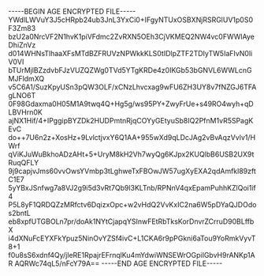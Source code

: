 -----BEGIN AGE ENCRYPTED FILE-----
YWdlLWVuY3J5cHRpb24ub3JnL3YxCi0+IFgyNTUxOSBXNjRSRGlUV1p0S0F3Zm83
bzU2a0NrcVF2N1hvK1piVFdmc2ZvRXN5OEh3CjVKMEQ2NW4vc0FWWlAyeDhiZnVz
d014WHNsTlhaaXFsMTdBZFRUVzNPWkkKLS0tIDlpZTF2TDIyTW5IaFIvN0liV0VI
bTUrMjlBZzdvbFJzVUZQZWg0TVd5YTgKRDe4z0IKGb53bGNVL6WWLcnGMJFldmXQ
v5C6A1/SuzKpyUSn3pQW3OLF/xCNzLhvcxag9wFU6ZH3UY8v7fNZGJ6TFAgLNO6T
0F98Gdaxma0H05M1A9twq4Q+Hg5g/ws95PY+ZwyFrUe+s49RO4wyh+qDLBVHrn0K
ajNX1Hif/4+IPggipBYZDk2HUDPmtnRjqCOYyGEtyuSb8IQ2PfnM1vR5SPagKEvC
do++7U6n2z+XosHz+9LvlctjvxY6Q1AA+955wXd9qLDcJAg2vBvAqzVvlv1/HWrf
qViKJuWuBkhoADzAHt+5+UryM8kH2Vh7wyQg6KJpx2KUQlbB6USB2UX9tRuqQFLY
9j9capjvJms60vvOwsYVmbp3tLghweTxFBOwJW57ugXyEXA2qdAmfkl89zftC1E7
5yYBxJSnfwg7a8VJ2g9i5d3vRt7Qb9l3KLTnb/RPNnV4qxEpamPuhhKZlQoi1if4
P5L8yF1QRDQZzMRfctv6DqizxOpc+w2vHdQ2VvKxIC2na6W5pDYaQJDOdos2bntL
eb8xpfUTGBOLn7pr/doAk1NYtCjapqYSInwFEtRbTksKorDnvrZCrruD90BLffbX
i4dXNuFcEYXFkYpuz5NinOvYZSf4ivC+L1CKA6r9pPGkni6aTou9YoRmkVyvT8+1
f0u8sS6xdnf4Qy/jleRE1RpajrEFrnqlKu4mYdwiWNSEWrOGpiIGbvH9rANKp1AR
AQRWc74qL5/nFcY79A==
-----END AGE ENCRYPTED FILE-----

